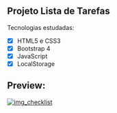 ## Projeto Lista de Tarefas 

Tecnologias estudadas:

- [X] HTML5 e CSS3
- [X] Bootstrap 4
- [X] JavaScript
- [X] LocalStorage 

## Preview:

[![img_checklist](https://user-images.githubusercontent.com/71418589/116484232-0a1d8b80-a85f-11eb-91b6-7cfda7c39722.jpg)](https://renatamoss.github.io/checklist_priority/index.html)

